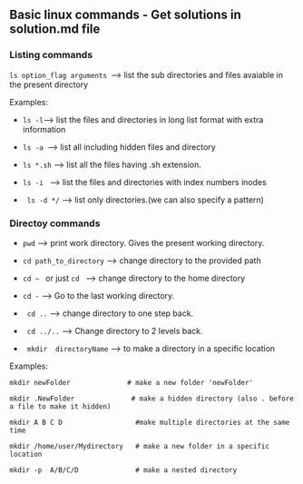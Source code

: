 ## Basic linux commands - Get solutions in solution.md file

### Listing commands
```ls option_flag arguments ```--> list the sub directories and files avaiable in the present directory

Examples:

- ``` ls -l ```--> list the files and directories in long list format with extra information
- ```ls -a ```--> list all including hidden files and directory
- ```ls *.sh``` --> list all the files having .sh extension.

- ```ls -i ``` --> list the files and directories with index numbers inodes
- ``` ls -d */``` --> list only directories.(we can also specify a pattern)

### Directoy commands
- ```pwd``` --> print work directory. Gives the present working directory.

- ```cd path_to_directory``` --> change directory to the provided path

- ```cd ~ ``` or just  ```cd ``` --> change directory to the home directory

- ``` cd - ``` --> Go to the last working directory.

- ``` cd ..``` --> change directory to one step back.

- ``` cd ../..``` --> Change directory to 2 levels back.

- ``` mkdir  directoryName``` --> to make a directory in a specific location

Examples:
```
mkdir newFolder              # make a new folder 'newFolder'

mkdir .NewFolder              # make a hidden directory (also . before a file to make it hidden)

mkdir A B C D                  #make multiple directories at the same time

mkdir /home/user/Mydirectory   # make a new folder in a specific location

mkdir -p  A/B/C/D              # make a nested directory
```
